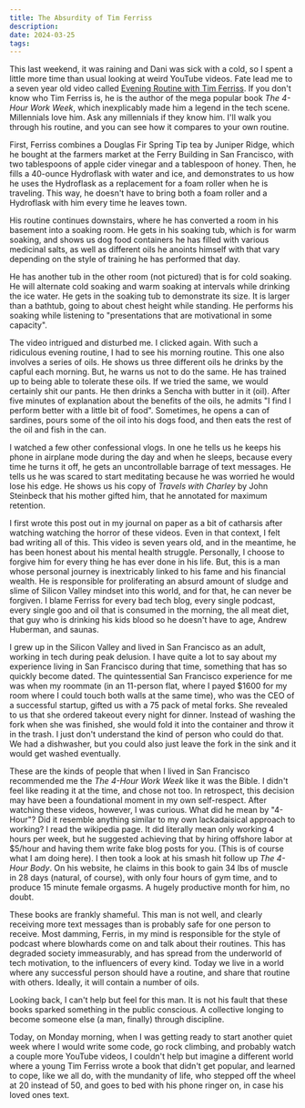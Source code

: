 ```yaml
---
title: The Absurdity of Tim Ferriss
description: 
date: 2024-03-25
tags:
---
```

This last weekend, it was raining and Dani was sick with a cold, so I spent a little more time than usual looking at weird YouTube videos. Fate lead me to a seven year old video called [Evening Routine with Tim Ferriss](https://www.youtube.com/watch?v=eLYqhezACpc). If you don't know who Tim Ferriss is, he is the author of the mega popular book *The 4-Hour Work  Week*, which inexplicably made him a legend in the tech scene. Millennials love him. Ask any millennials if they know him. I'll walk you through his routine, and you can see how it compares to your own routine. 

First, Ferriss combines a Douglas Fir Spring Tip tea by Juniper Ridge, which he bought at the farmers market at the Ferry Building in San Francisco, with two tablespoons of apple cider vinegar and a tablespoon of honey. Then, he fills a 40-ounce Hydroflask with water and ice, and demonstrates to us how he uses the Hydroflask as a replacement for a foam roller when he is traveling. This way, he doesn't have to bring both a foam roller and a Hydroflask with him every time he leaves town. 

His routine continues downstairs, where he has converted a room in his basement into a soaking room. He gets in his soaking tub, which is for warm soaking, and shows us dog food containers he has filled with various medicinal salts, as well as different oils he anoints himself with that vary depending on the style of training he has performed that day. 

He has another tub in the other room (not pictured) that is for cold soaking. He will alternate cold soaking and warm soaking at intervals while drinking the ice water. He gets in the soaking tub to demonstrate its size. It is larger than a bathtub, going to about chest height while standing. He performs his soaking while listening to "presentations that are motivational in some capacity". 

The video intrigued and disturbed me. I clicked again. With such a ridiculous evening routine, I had to see his morning routine. This one also involves a series of oils. He shows us three different oils he drinks by the capful each morning. But, he warns us not to do the same. He has trained up to being able to tolerate these oils. If we tried the same, we would certainly shit our pants. He then drinks a Sencha with butter in it (oil). After five minutes of explanation about the benefits of the oils, he admits "I find I perform better with a little bit of food". Sometimes, he opens a can of sardines, pours some of the oil into his dogs food, and then eats the rest of the oil and fish in the can. 

I watched a few other confessional vlogs. In one he tells us he keeps his phone in airplane mode during the day and when he sleeps, because every time he turns it off, he gets an uncontrollable barrage of text messages. He tells us he was scared to start meditating because he was worried he would lose his edge. He shows us his copy of *Travels with Charley* by John Steinbeck that his mother gifted him, that he annotated for maximum retention. 

I first wrote this post out in my journal on paper as a bit of catharsis after watching watching the horror of these videos. Even in that context, I felt bad writing all of this. This video is seven years old, and in the meantime, he has been honest about his mental health struggle. Personally, I choose to forgive him for every thing he has ever done in his life. But, this is a man whose personal journey is inextricably linked to his fame and his financial wealth. He is responsible for proliferating an absurd amount of sludge and slime of Silicon Valley mindset into this world, and for that, he can never be forgiven. I blame Ferriss for every bad tech blog, every single podcast, every single goo and oil that is consumed in the morning, the all meat diet, that guy who is drinking his kids blood so he doesn't have to age, Andrew Huberman, and saunas. 

I grew up in the Silicon Valley and lived in San Francisco as an adult, working in tech during peak delusion. I have quite a lot to say about my experience living in San Francisco during that time, something that has so quickly become dated. The quintessential San Francisco experience for me was when my roommate (in an 11-person flat, where I payed $1600 for my room where I could touch both walls at the same time), who was the CEO of a successful startup, gifted us with a 75 pack of metal forks. She revealed to us that she ordered takeout every night for dinner. Instead of washing the fork when she was finished, she would fold it into the container and throw it in the trash. I just don't understand the kind of person who could do that. We had a dishwasher, but you could also just leave the fork in the sink and it would get washed eventually. 

These are the kinds of people that when I lived in San Francisco recommended me the *The 4-Hour Work Week* like it was the Bible. I didn't feel like reading it at the time, and chose not too. In retrospect, this decision may have been a foundational moment in my own self-respect. After watching these videos, however, I was curious. What did he mean by "4-Hour"? Did it resemble anything similar to my own lackadaisical approach to working? I read the wikipedia page. It did literally mean only working 4 hours per week, but he suggested achieving that by hiring offshore labor at $5/hour and having them write fake blog posts for you. (This is of course what I am doing here). I then took a look at his smash hit follow up *The 4-Hour Body*. On his website, he claims in this book to gain 34 lbs of muscle in 28 days (natural, of course), with only four hours of gym time, and to produce 15 minute female orgasms. A hugely productive month for him, no doubt. 

These books are frankly shameful. This man is not well, and clearly receiving more text messages than is probably safe for one person to receive. Most damming, Ferris, in my mind is responsible for the style of podcast where blowhards come on and talk about their routines. This has degraded society immeasurably, and has spread from the underworld of tech motivation, to the influencers of every kind. Today we live in a world where any successful person should have a routine, and share that routine with others. Ideally, it will contain a number of oils. 

Looking back, I can't help but feel for this man. It is not his fault that these books sparked something in the public conscious. A collective longing to become someone else (a man, finally) through discipline. 

Today, on Monday morning, when I was getting ready to start another quiet week where I would write some code, go rock climbing, and probably watch a couple more YouTube videos, I couldn't help but imagine a different world where a young Tim Ferriss wrote a book that didn't get popular, and learned to cope, like we all do, with the mundanity of life, who stepped off the wheel at 20 instead of 50, and goes to bed with his phone ringer on, in case his loved ones text. 
